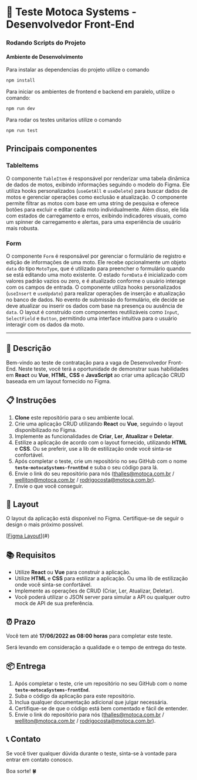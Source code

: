 # 📝 Teste Motoca Systems - Desenvolvedor Front-End

### Rodando Scripts do Projeto

#### Ambiente de Desenvolvimento

Para instalar as dependencias do projeto utilize o comando

```bash
npm install
```

Para iniciar os ambientes de frontend e backend em paralelo, utilize o comando:

```bash
npm run dev
```

Para rodar os testes unitarios utilize o comando

```bash
npm run test
```

## Principais componentes

### TableItems

O componente `TableItem` é responsável por renderizar uma tabela dinâmica de dados de motos, exibindo informações seguindo o modelo do Figma. Ele utiliza hooks personalizados (`useGetAll` e `useDelete`) para buscar dados de motos e gerenciar operações como exclusão e atualização. O componente permite filtrar as motos com base em uma string de pesquisa e oferece botões para excluir e editar cada moto individualmente. Além disso, ele lida com estados de carregamento e erros, exibindo indicadores visuais, como um spinner de carregamento e alertas, para uma experiência de usuário mais robusta.

### Form

O componente `Form` é responsável por gerenciar o formulário de registro e edição de informações de uma moto. Ele recebe opcionalmente um objeto `data` do tipo `MotoType`, que é utilizado para preencher o formulário quando se está editando uma moto existente. O estado `formData` é inicializado com valores padrão vazios ou zero, e é atualizado conforme o usuário interage com os campos de entrada. O componente utiliza hooks personalizados (`useInsert` e `useUpdate`) para realizar operações de inserção e atualização no banco de dados. No evento de submissão do formulário, ele decide se deve atualizar ou inserir os dados com base na presença ou ausência de `data`. O layout é construído com componentes reutilizáveis como `Input`, `SelectField` e `Button`, permitindo uma interface intuitiva para o usuário interagir com os dados da moto.

---

## 📄 Descrição

Bem-vindo ao teste de contratação para a vaga de Desenvolvedor Front-End. Neste teste, você terá a oportunidade de demonstrar suas habilidades em **React** ou **Vue**, **HTML**, **CSS** e **JavaScript** ao criar uma aplicação CRUD baseada em um layout fornecido no Figma.

## 📋 Instruções

1. **Clone** este repositório para o seu ambiente local.
2. Crie uma aplicação CRUD utilizando **React** ou **Vue**, seguindo o layout disponibilizado no Figma.
3. Implemente as funcionalidades de **Criar**, **Ler**, **Atualizar** e **Deletar**.
4. Estilize a aplicação de acordo com o layout fornecido, utilizando **HTML** e **CSS**. Ou se preferir, use a lib de estilização onde você sinta-se confortável.
5. Após completar o teste, crie um repositório no seu GitHub com o nome **`teste-motocaSystems-frontEnd`** e suba o seu código para lá.
6. Envie o link do seu repositório para nós (thalles@motoca.com.br / welliton@motoca.com.br / rodrigocosta@motoca.com.br).
7. Envie o que você conseguir.

## 🎨 Layout

O layout da aplicação está disponível no Figma. Certifique-se de seguir o design o mais próximo possível.

[[Figma Layout](https://www.figma.com/design/YqufsjX9hR7Qzk9mM359fH/Teste-Motoca-Systems?node-id=0-1&t=cMNbEIgJ2wKOufTm-1)](#)

## 📚 Requisitos

- Utilize **React** ou **Vue** para construir a aplicação.
- Utilize **HTML** e **CSS** para estilizar a aplicação. Ou uma lib de estilização onde você sinta-se confortável.
- Implemente as operações de CRUD (Criar, Ler, Atualizar, Deletar).
- Você poderá utilizar o JSON server para simular a API ou qualquer outro mock de API de sua preferência.

## ⏰ Prazo

Você tem até **17/06/2022 as 08:00 horas** para completar este teste.

Será levando em consideração a qualidade e o tempo de entrega do teste.

## 📦 Entrega

1. Após completar o teste, crie um repositório no seu GitHub com o nome **`teste-motocaSystems-frontEnd`**.
2. Suba o código da aplicação para este repositório.
3. Inclua qualquer documentação adicional que julgar necessária.
4. Certifique-se de que o código está bem comentado e fácil de entender.
5. Envie o link do repositório para nós (thalles@motoca.com.br / welliton@motoca.com.br / rodrigocosta@motoca.com.br).

## 📞 Contato

Se você tiver qualquer dúvida durante o teste, sinta-se à vontade para entrar em contato conosco.

Boa sorte! 🍀
